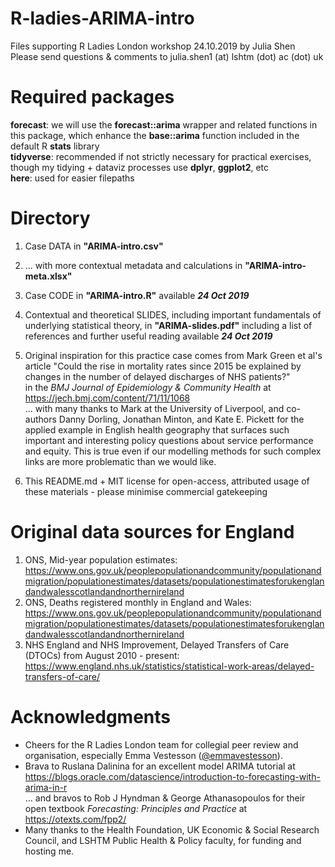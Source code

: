 # R-ladies-ARIMA-intro
Files supporting R Ladies London workshop 24.10.2019 by Julia Shen <br>
Please send questions & comments to julia.shen1 (at) lshtm (dot) ac (dot) uk

# Required packages
<b>forecast</b>: we will use the <b>forecast::arima</b> wrapper and related functions in this package, which enhance the <b>base::arima</b> function included in the default R <b>stats</b> library <br>
<b>tidyverse</b>: recommended if not strictly necessary for practical exercises, though my tidying + dataviz processes use <b>dplyr</b>, <b>ggplot2</b>, etc <br>
<b>here</b>: used for easier filepaths


# Directory
1) Case DATA in <b>"ARIMA-intro.csv"</b> <br>
2) ... with more contextual metadata and calculations in <b>"ARIMA-intro-meta.xlsx"</b> <br>
3) Case CODE in <b>"ARIMA-intro.R"</b> available <b><i>24 Oct 2019</i></b> <br>
4) Contextual and theoretical SLIDES, including important fundamentals of underlying statistical theory, in <b>"ARIMA-slides.pdf"</b> including a list of references and further useful reading available <b><i>24 Oct 2019</i></b><br> 
5) Original inspiration for this practice case comes from Mark Green et al's article "Could the rise in mortality rates since 2015 be explained by changes in the number of delayed discharges of NHS patients?" <br>
in the <i>BMJ Journal of Epidemiology & Community Health</i> at https://jech.bmj.com/content/71/11/1068 <br>
... with many thanks to Mark at the University of Liverpool, and co-authors Danny Dorling, Jonathan Minton, and Kate E. Pickett for the applied example in English health geography that surfaces such important and interesting policy questions about service performance and equity. This is true even if our modelling methods for such complex links are more problematic than we would like. <br>

6) This README.md + MIT license for open-access, attributed usage of these materials - please minimise commercial gatekeeping


# Original data sources for England
1) ONS, Mid-year population estimates: https://www.ons.gov.uk/peoplepopulationandcommunity/populationandmigration/populationestimates/datasets/populationestimatesforukenglandandwalesscotlandandnorthernireland <br>
2) ONS, Deaths registered monthly in England and Wales: https://www.ons.gov.uk/peoplepopulationandcommunity/populationandmigration/populationestimates/datasets/populationestimatesforukenglandandwalesscotlandandnorthernireland <br>
3) NHS England and NHS Improvement, Delayed Transfers of Care (DTOCs) from August 2010 - present: https://www.england.nhs.uk/statistics/statistical-work-areas/delayed-transfers-of-care/<br>

# Acknowledgments
- Cheers for the R Ladies London team for collegial peer review and organisation, especially Emma Vestesson (<a href="https://github.com/emmavestesson">@emmavestesson</a>). <br>
- Brava to Ruslana Dalinina for an excellent model ARIMA tutorial at https://blogs.oracle.com/datascience/introduction-to-forecasting-with-arima-in-r <br>
... and bravos to Rob J Hyndman & George Athanasopoulos for their open textbook <i>Forecasting: Principles and Practice</i> at https://otexts.com/fpp2/ <br>
- Many thanks to the Health Foundation, UK Economic & Social Research Council, and LSHTM Public Health & Policy faculty, for funding and hosting me.
